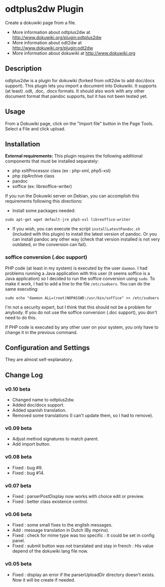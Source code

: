 # odtplus2dw Plugin

Create a dokuwiki page from a file.

- More information about odtplus2dw at http://www.dokuwiki.org/plugin:odtplus2dw
- More information about odt2dw at http://www.dokuwiki.org/plugin:odt2dw
- More information about dokuwiki at http://www.dokuwiki.org

## Description

odtplus2dw is a plugin for dokuwiki (forked from odt2dw to add doc/docx support). This plugin lets you import a document into Dokuwiki. It supports (at least) .odt, .doc, .docx formats. It should also work with any other document format that pandoc supports, but it has not been tested yet.

## Usage

From a Dokuwiki page, click on the "Import file" button in the Page Tools. Select a File and click upload.

## Installation 

**External requirements:** This plugin requires the following additional components that must be installed separately:

- php xsltProcessor class (ex : php-xml, php5-xsl)
- php zipArchive class
- pandoc
- soffice (ex: libreoffice-writer)

If you run the Dokuwiki server on Debian, you can accomplish this requirements following this directions:

- Install some packages needed:

`sudo apt-get wget default-jre php5-xsl libreoffice-writer`

- If you wish, you can execute the script `installLatestPandoc.sh` (included with this plugin) to install the latest version of pandoc. Or you can install pandoc any other way (check that version installed is not very outdated, or the conversion can fail).

### soffice conversion (.doc support)

PHP code (at least in my system) is executed by the user `daemon`. I had problems running a Java application with this user (it seems soffice is a Java application) so I decided to run the soffice conversion using `sudo`. To make it work, I had to add a line to the file `/etc/sudoers`. You can do the same executing: 

`sudo echo "daemon ALL=(root)NOPASSWD:/usr/bin/soffice" >> /etc/sudoers`

I'm not a security expert, but I think that this should not be a problem for anybody. If you do not use the soffice conversion (.doc support), you don't need to do this.

If PHP code is executed by any other user on your system, you only have to change it in the previous command.

## Configuration and Settings

They are almost self-explanatory.

## Change Log

### v0.10 beta

- Changed name to odtplus2dw.
- Added doc/docx support.
- Added spanish translation.
- Removed some translations (I can't update them, so I had to remove).

### v0.09 beta

- Adjust method signatures to match parent.
- Add import button.

### v0.08 beta

- Fixed : bug #9.
- Fixed : bug #14.

### v0.07 beta

- Fixed : parserPostDisplay now works with choice edit or preview.
- Fixed : better class existence control.

### v0.06 beta

- Fixed : some small fixes to the english messages.
- Add : message translation in Dutch (By mprins).
- Fixed : check for mime type was too specific : It could be set in config panel.
- Fixed : submit button was not translated and stay in french : His value depend of the dokuwiki lang file now.

### v0.05 beta

- Fixed : display an error if the parserUploadDir directory doesn't exists. Now it will be create if needed.
